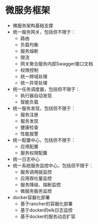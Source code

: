 #  微服务框架

- 微服务架构基础支撑
- 统一服务网关，包括但不限于：
  - 路由
  - 负载均衡
  - 服务熔断
  - 限流
  - 网关聚合服务内部Swagger接口文档
  - 权限控制
  - 统一跨域处理
  - 统一异常处理
- 统一任务调度器，包括但不限于：
  - 执行器自动发现
  - 智能负载
- 统一服务发现，包括但不限于：
  - 服务注册
  - 服务发现
  - 健康检查
  - 性能报警
- 统一配置中心，包括但不限于：
  - 应用配置
  - 服务权限配置
- 统一日志中心
- 统一系统服务监控中心，包括但不限于：
  - 服务调用链监控 
  - 应用吞吐量监控 
  - 服务降级、熔断监控
  - 微服务服务监控
- docker容器化部署
  - 基于rancher的容器化部署
  - 基于docker的elk日志监控
  - 基于docker的服务动态扩容 
